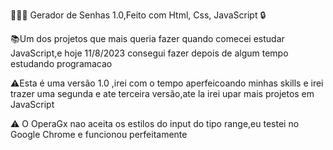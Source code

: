 👩🏿‍💻 Gerador de Senhas 1.0,Feito com Html, Css, JavaScript 🔒

📚Um dos projetos que mais queria fazer quando comecei estudar JavaScript,e hoje 11/8/2023 consegui 
fazer depois de algum tempo estudando programacao

⚠️Esta é uma versão 1.0 ,irei com o tempo aperfeicoando minhas skills e irei trazer uma segunda e ate terceira
versão,ate la irei upar mais projetos em JavaScript

⚠️ O OperaGx nao aceita os estilos do input do tipo range,eu testei no Google Chrome e funcionou perfeitamente 
